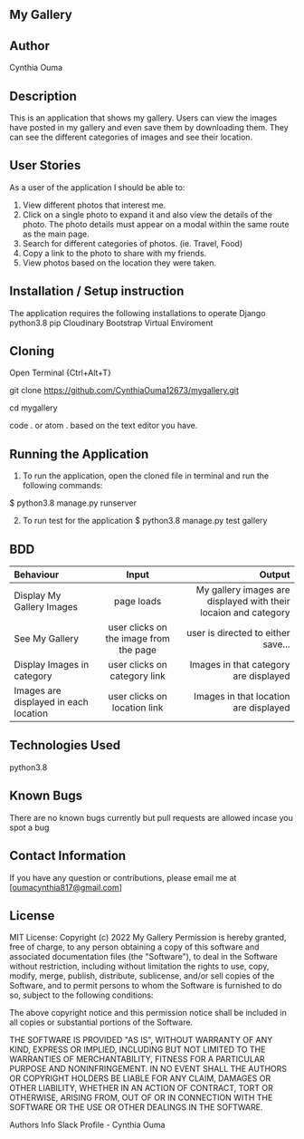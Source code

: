 ## My Gallery

## Author
Cynthia Ouma

## Description
This is an application that shows my gallery. Users can view the images have posted in my gallery and even save them by downloading them. They can see the different categories of images and see their location.



## User Stories
As a user of the application I should be able to:

1. View different photos that interest me.
2. Click on a single photo to expand it and also view the details of the photo. The photo details must appear on a modal within the same route as the main page.
3. Search for different categories of photos. (ie. Travel, Food)
4. Copy a link to the photo to share with my friends.
5. View photos based on the location they were taken.

## Installation / Setup instruction
The application requires the following installations to operate
Django
python3.8
pip
Cloudinary
Bootstrap
Virtual Enviroment


## Cloning
Open Terminal {Ctrl+Alt+T}

git clone https://github.com/CynthiaOuma12673/mygallery.git

cd mygallery

code . or atom . based on the text editor you have.

## Running the Application
1. To run the application, open the cloned file in terminal and run the following commands:

  $ python3.8 manage.py runserver

2. To run test for the application $ python3.8 manage.py test gallery

## BDD

| Behaviour | Input | Output |
| :---------------- | :---------------: | ------------------: |
| Display My Gallery Images | page loads | My gallery images are displayed with their locaion and category|
| See My Gallery | user clicks on the image from the page | user is directed to either save...|
| Display Images in category | user clicks on category link | Images  in that category are displayed |
| Images are displayed in each location  | user clicks on location link | Images in that location are displayed  |

## Technologies Used

python3.8


## Known Bugs
There are no known bugs currently but pull requests are allowed incase you spot a bug

## Contact Information
If you have any question or contributions, please email me at [oumacynthia817@gmail.com]

## License
MIT License:
Copyright (c) 2022 My Gallery
Permission is hereby granted, free of charge, to any person obtaining a copy of this software and associated documentation files (the "Software"), to deal in the Software without restriction, including without limitation the rights to use, copy, modify, merge, publish, distribute, sublicense, and/or sell copies of the Software, and to permit persons to whom the Software is furnished to do so, subject to the following conditions:

The above copyright notice and this permission notice shall be included in all copies or substantial portions of the Software.

THE SOFTWARE IS PROVIDED "AS IS", WITHOUT WARRANTY OF ANY KIND, EXPRESS OR IMPLIED, INCLUDING BUT NOT LIMITED TO THE WARRANTIES OF MERCHANTABILITY, FITNESS FOR A PARTICULAR PURPOSE AND NONINFRINGEMENT. IN NO EVENT SHALL THE AUTHORS OR COPYRIGHT HOLDERS BE LIABLE FOR ANY CLAIM, DAMAGES OR OTHER LIABILITY, WHETHER IN AN ACTION OF CONTRACT, TORT OR OTHERWISE, ARISING FROM, OUT OF OR IN CONNECTION WITH THE SOFTWARE OR THE USE OR OTHER DEALINGS IN THE SOFTWARE.

Authors Info Slack Profile - Cynthia Ouma